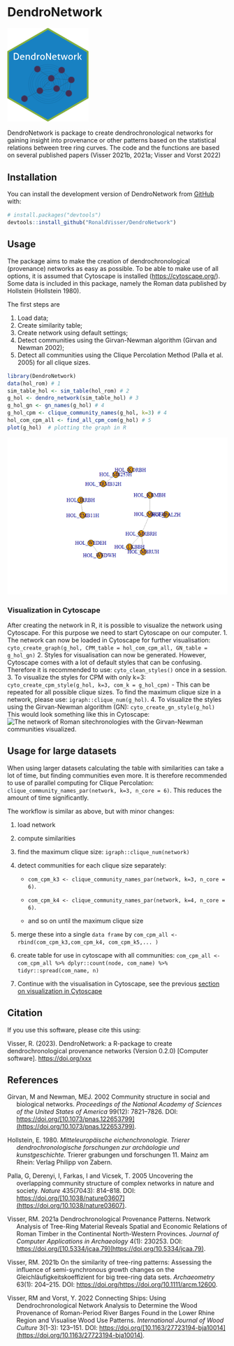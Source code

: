 
# DendroNetwork

<img src="inst/figures/DendroNetwork_hexsticker.png" width="186" />

DendroNetwork is package to create dendrochronological networks for
gaining insight into provenance or other patterns based on the
statistical relations between tree ring curves. The code and the
functions are based on several published papers (Visser 2021b, 2021a;
Visser and Vorst 2022)

## Installation

You can install the development version of DendroNetwork from
[GitHub](https://github.com/RonaldVisser/DendroNetwork) with:

``` r
# install.packages("devtools")
devtools::install_github("RonaldVisser/DendroNetwork")
```

## Usage

The package aims to make the creation of dendrochronological
(provenance) networks as easy as possible. To be able to make use of all
options, it is assumed that Cytoscape is installed
(<https://cytoscape.org/>). Some data is included in this package,
namely the Roman data published by Hollstein (Hollstein 1980).

The first steps are

1.  Load data;
2.  Create similarity table;
3.  Create network using default settings;
4.  Detect communities using the Girvan-Newman algorithm (Girvan and
    Newman 2002);
5.  Detect all communities using the Clique Percolation Method (Palla et
    al. 2005) for all clique sizes.

``` r
library(DendroNetwork)
data(hol_rom) # 1
sim_table_hol <- sim_table(hol_rom) # 2
g_hol <- dendro_network(sim_table_hol) # 3
g_hol_gn <- gn_names(g_hol) # 4
g_hol_cpm <- clique_community_names(g_hol, k=3) # 4
hol_com_cpm_all <- find_all_cpm_com(g_hol) # 5
plot(g_hol)  # plotting the graph in R
```

![](README_files/figure-gfm/of%20building%20a%20network%20with%20Hollstein%20(1980%20data)-1.png)<!-- -->

### Visualization in Cytoscape

After creating the network in R, it is possible to visualize the network
using Cytoscape. For this purpose we need to start Cytoscape on our
computer. 1. The network can now be loaded in Cytoscape for further
visualisation:
`cyto_create_graph(g_hol, CPM_table = hol_com_cpm_all, GN_table = g_hol_gn)`
2. Styles for visualisation can now be generated. However, Cytoscape
comes with a lot of default styles that can be confusing. Therefore it
is recommended to use: `cyto_clean_styles()` once in a session. 3. To
visualize the styles for CPM with only k=3:
`cyto_create_cpm_style(g_hol, k=3, com_k = g_hol_cpm)` - This can be
repeated for all possible clique sizes. To find the maximum clique size
in a network, please use: `igraph::clique_num(g_hol)`. 4. To visualize
the styles using the Girvan-Newman algorithm (GN):
`cyto_create_gn_style(g_hol)` This would look something like this in
Cytoscape: ![The network of Roman sitechronologies with the
Girvan-Newman communities visualized.](README_files/g_hol_GN.png)

## Usage for large datasets

When using larger datasets calculating the table with similarities can
take a lot of time, but finding communities even more. It is therefore
recommended to use of parallel computing for Clique Percolation:
`clique_community_names_par(network, k=3, n_core = 6)`. This reduces the
amount of time significantly.

The workflow is similar as above, but with minor changes:

1.  load network

2.  compute similarities

3.  find the maximum clique size: `igraph::clique_num(network)`

4.  detect communities for each clique size separately:

    - `com_cpm_k3 <- clique_community_names_par(network, k=3, n_core = 6)`.

    - `com_cpm_k4 <- clique_community_names_par(network, k=4, n_core = 6)`.

    - and so on until the maximum clique size

5.  merge these into a single `data frame` by
    `com_cpm_all <- rbind(com_cpm_k3,com_cpm_k4, com_cpm_k5,... )`

6.  create table for use in cytoscape with all communities:
    `com_cpm_all <- com_cpm_all %>% dplyr::count(node, com_name) %>% tidyr::spread(com_name, n)`

7.  Continue with the visualisation in Cytoscape, see the previous
    [section on visualization in Cytoscape](#visualization_cytoscape)

## Citation

If you use this software, please cite this using:

Visser, R. (2023). DendroNetwork: a R-package to create
dendrochronological provenance networks (Version 0.2.0) \[Computer
software\]. <https://doi.org/xxx>

## References

<div id="refs" class="references csl-bib-body hanging-indent"
line-spacing="2">

<div id="ref-girvan2002" class="csl-entry">

Girvan, M and Newman, MEJ. 2002 Community structure in social and
biological networks. *Proceedings of the National Academy of Sciences of
the United States of America* 99(12): 7821–7826. DOI:
https://doi.org/[10.1073/pnas.122653799](https://doi.org/10.1073/pnas.122653799).

</div>

<div id="ref-hollstein1980" class="csl-entry">

Hollstein, E. 1980. *Mitteleuropäische eichenchronologie. Trierer
dendrochronologische forschungen zur archäologie und kunstgeschichte.*
Trierer grabungen und forschungen 11. Mainz am Rhein: Verlag Philipp von
Zabern.

</div>

<div id="ref-palla2005" class="csl-entry">

Palla, G, Derenyi, I, Farkas, I and Vicsek, T. 2005 Uncovering the
overlapping community structure of complex networks in nature and
society. *Nature* 435(7043): 814–818. DOI:
https://doi.org/[10.1038/nature03607](https://doi.org/10.1038/nature03607).

</div>

<div id="ref-visser2021b" class="csl-entry">

Visser, RM. 2021a Dendrochronological Provenance Patterns. Network
Analysis of Tree-Ring Material Reveals Spatial and Economic Relations of
Roman Timber in the Continental North-Western Provinces. *Journal of
Computer Applications in Archaeology* 4(1): 230253. DOI:
https://doi.org/[10.5334/jcaa.79](https://doi.org/10.5334/jcaa.79).

</div>

<div id="ref-visser2021a" class="csl-entry">

Visser, RM. 2021b On the similarity of tree-ring patterns: Assessing the
influence of semi-synchronous growth changes on the
Gleichläufigkeitskoeffizient for big tree-ring data sets. *Archaeometry*
63(1): 204–215. DOI:
https://doi.org/<https://doi.org/10.1111/arcm.12600>.

</div>

<div id="ref-visser2022" class="csl-entry">

Visser, RM and Vorst, Y. 2022 Connecting Ships: Using
Dendrochronological Network Analysis to Determine the Wood Provenance of
Roman-Period River Barges Found in the Lower Rhine Region and Visualise
Wood Use Patterns. *International Journal of Wood Culture* 3(1-3):
123–151. DOI:
https://doi.org/[10.1163/27723194-bja10014](https://doi.org/10.1163/27723194-bja10014).

</div>

</div>
